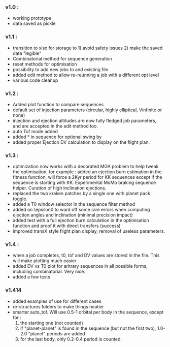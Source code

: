 
### v1.0 :
- working prototype
- data saved as pickle
    
        
### v1.1 :
    
- transition to xlsx for storage to 1) avoid safety issues 2) make the saved data "legible"
- Combinatorial method for sequence generation 
- reset methods for optimisation
- possibility to add new jobs to and existing file
- added edit method to allow re-reunning a job with a different opt level
- various code cleanup

### v1.2 :

- Added plot function to compare sequences
- default set of injection parameters (circular, highly elliptical, Vinfinite or none)
- injection and ejection altitudes are now fully fledged job parameters, and are accepted in the edit method too.
- auto Tof mode added
- added * in sequence for optional swing by
- added proper Ejection DV calculation to display on the flight plan.
	   
        
### v1.3 :

- optimization now works with a decorated MGA problem to help tweak the optimisation, for example : added an ejection burn estimation in the fitness function,
    will force a 2Kyr period for KK sequences except if the sequence is starting with KK. Experimental MoMo braking sequence helper. Curation of high inclination ejections.
- replaced the two kraken patches by a single one with planet pack toggle.
- added a T0 window selector in the sequence filter method
- added on \epsilon0 to ward off some rare errors when computing ejection angles and inclination (minimal precision impact)
- added test with a full ejection burn calculation in the optimisation function and proof it with direct transfers (success)
- improved transX style flight plan display, removal of useless parameters.
            
### v1.4 :

- when a job completes, t0, tof and DV values are stored in the file. This will make plotting much easier
- added DV vs T0 plot for aritrary sequences in all possible forms, including combinatorial. Very nice.
- added a few tests

### v1.414

- added examples of use for different cases
- re-structures folders to make things neatier
- smarter auto_tof. Will use 0.5-1 orbital per body in the sequence, except for :
	1) the starting one (not counted)
	2) if "planet-planet" is found in the sequence (but not the first two), 1.0-2.0 "planet" periods are added
	3) for the last body, only 0.2-0.4 period is counted.


